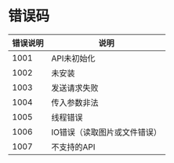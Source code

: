 # 错误码

| 错误说明 | 说明                     |
| -------- | ------------------------ |
| 1001     | API未初始化             |
| 1002     | 未安装                 |
| 1003     | 发送请求失败              |
| 1004     | 传入参数非法              |
| 1005     | 线程错误                 |
| 1006     | IO错误（读取图片或文件错误） |
| 1007     | 不支持的API              |



